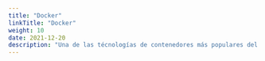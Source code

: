 ```yaml
---
title: "Docker" 
linkTitle: "Docker"
weight: 10
date: 2021-12-20
description: "Una de las técnologías de contenedores más populares del momento"
---
```


 

